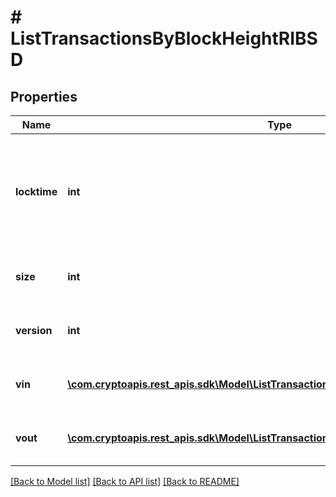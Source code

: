 # # ListTransactionsByBlockHeightRIBSD

## Properties

Name | Type | Description | Notes
------------ | ------------- | ------------- | -------------
**locktime** | **int** | Represents the time at which a particular transaction can be added to the blockchain. |
**size** | **int** | Represents the total size of this transaction. |
**version** | **int** | Represents transaction version number. |
**vin** | [**\com.cryptoapis.rest_apis.sdk\Model\ListTransactionsByBlockHeightRIBSDVinInner[]**](ListTransactionsByBlockHeightRIBSDVinInner.md) | Represents the transaction inputs. |
**vout** | [**\com.cryptoapis.rest_apis.sdk\Model\ListTransactionsByBlockHeightRIBSDVoutInner[]**](ListTransactionsByBlockHeightRIBSDVoutInner.md) | Represents the transaction outputs. |

[[Back to Model list]](../../README.md#models) [[Back to API list]](../../README.md#endpoints) [[Back to README]](../../README.md)
